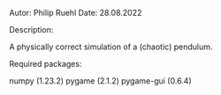 Autor: Philip Ruehl
Date: 28.08.2022

Description:

A physically correct simulation of a (chaotic) pendulum.


Required packages:

numpy (1.23.2)
pygame (2.1.2)
pygame-gui (0.6.4)
